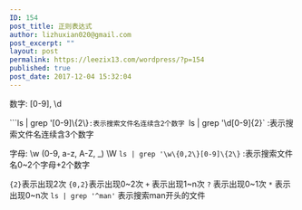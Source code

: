 ```yaml
---
ID: 154
post_title: 正则表达式
author: lizhuxian020@gmail.com
post_excerpt: ""
layout: post
permalink: https://leezix13.com/wordpress/?p=154
published: true
post_date: 2017-12-04 15:32:04
---
```

数字: [0-9], \d

```ls | grep '[0-9]\\{2\\}` :表示搜索文件名连续含2个数字 
`ls | grep '\d[0-9]\{2\}` :表示搜索文件名连续含3个数字

字母: \w (0-9, a-z, A-Z, _)
\W
`ls | grep '\w\{0,2\}[0-9]\{2\}` :表示搜索文件名0~2个字母+2个数字

`{2}`表示出现2次
`{0,2}`表示出现0~2次
`+` 表示出现1~n次
`?` 表示出现0~1次
`*` 表示出现0~n次
`ls | grep '^man'` 表示搜索man开头的文件
```

